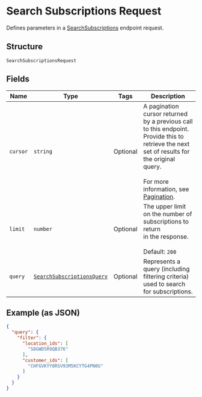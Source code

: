 
# Search Subscriptions Request

Defines parameters in a
[SearchSubscriptions](#endpoint-subscriptions-searchsubscriptions) endpoint
request.

## Structure

`SearchSubscriptionsRequest`

## Fields

| Name | Type | Tags | Description |
|  --- | --- | --- | --- |
| `cursor` | `string` | Optional | A pagination cursor returned by a previous call to this endpoint.<br>Provide this to retrieve the next set of results for the original query.<br><br>For more information, see [Pagination](https://developer.squareup.com/docs/docs/working-with-apis/pagination). |
| `limit` | `number` | Optional | The upper limit on the number of subscriptions to return<br>in the response.<br><br>Default: `200` |
| `query` | [`SearchSubscriptionsQuery`](/doc/models/search-subscriptions-query.md) | Optional | Represents a query (including filtering criteria) used to search for subscriptions. |

## Example (as JSON)

```json
{
  "query": {
    "filter": {
      "location_ids": [
        "S8GWD5R9QB376"
      ],
      "customer_ids": [
        "CHFGVKYY8RSV93M5KCYTG4PN0G"
      ]
    }
  }
}
```

